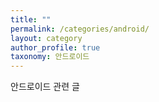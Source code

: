 ```yaml
---
title: ""
permalink: /categories/android/ 
layout: category
author_profile: true
taxonomy: 안드로이드 
---
```


안드로이드 관련 글
